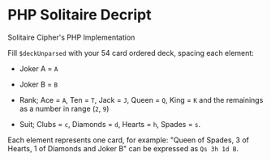 # PHP Solitaire Decript
Solitaire Cipher's PHP Implementation

Fill `$deckUnparsed` with your 54 card ordered deck, spacing each element:
* Joker A = `A`
* Joker B = `B`

* Rank; Ace = `A`, Ten = `T`, Jack = `J`, Queen =  `Q`, King = `K` and the remainings as a number in range (`2`, `9`) 
* Suit; Clubs = `c`, Diamonds = `d`, Hearts = `h`, Spades = `s`.

Each element represents one card, for example:
"Queen of Spades, 3 of Hearts, 1 of Diamonds and Joker B" can be expressed as `Qs 3h 1d B`.
